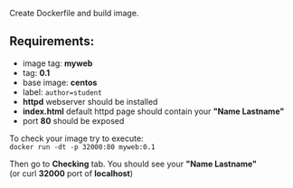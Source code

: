 
Create Dockerfile and build image.

## Requirements:
- image tag: **myweb**
- tag: **0.1**
- base image: **centos**
- label: `author=student`
- **httpd** webserver should be installed
- **index.html** default httpd page should contain your **"Name Lastname"**
- port **80** should be exposed

To check your image try to execute:  
`docker run -dt -p 32000:80 myweb:0.1`

Then go to **Checking** tab. You should see your **"Name Lastname"**  
(or curl **32000** port of **localhost**)
